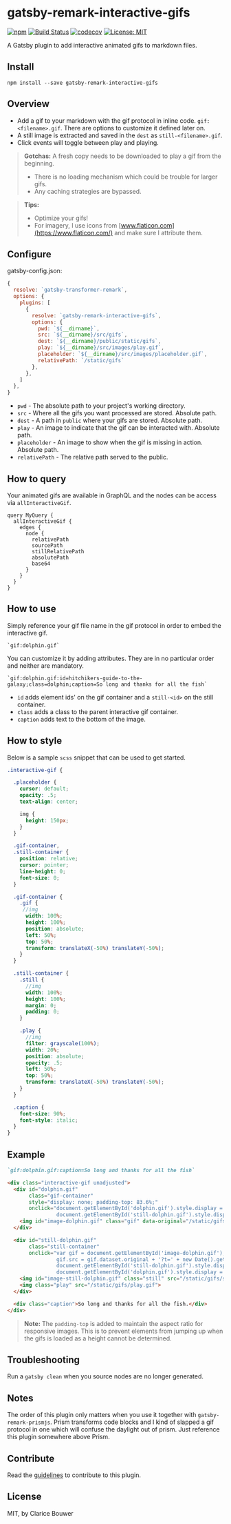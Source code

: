 # gatsby-remark-interactive-gifs

[![npm](https://img.shields.io/npm/v/gatsby-remark-interactive-gifs)](https://www.npmjs.com/package/gatsby-remark-interactive-gifs)
[![Build Status](https://travis-ci.org/cbillowes/gatsby-remark-interactive-gifs.svg?branch=master)](https://travis-ci.org/cbillowes/gatsby-remark-interactive-gifs)
[![codecov](https://codecov.io/gh/cbillowes/gatsby-remark-interactive-gifs/branch/master/graph/badge.svg)](https://codecov.io/gh/cbillowes/gatsby-remark-interactive-gifs)
[![License: MIT](https://img.shields.io/badge/License-MIT-yellow.svg)](https://opensource.org/licenses/MIT)

A Gatsby plugin to add interactive animated gifs to markdown files.

## Install

`npm install --save gatsby-remark-interactive-gifs`

## Overview

* Add a gif to your markdown with the gif protocol in inline code. `gif:<filename>.gif`.
  There are options to customize it defined later on.
* A still image is extracted and saved in the `dest` as `still-<filename>.gif`.
* Click events will toggle between play and playing.

> **Gotchas:** A fresh copy needs to be downloaded to play a gif from the beginning.
> * There is no loading mechanism which could be trouble for larger gifs.
> * Any caching strategies are bypassed.

> **Tips:**
> * Optimize your gifs!
> * For imagery, I use icons from [www.flaticon.com](https://www.flaticon.com/) and make sure I attribute them.


## Configure

gatsby-config.json:

```javascript
{
  resolve: `gatsby-transformer-remark`,
  options: {
    plugins: [
      {
        resolve: `gatsby-remark-interactive-gifs`,
        options: {
          pwd: `${__dirname}`,
          src: `${__dirname}/src/gifs`,
          dest: `${__dirname}/public/static/gifs`,
          play: `${__dirname}/src/images/play.gif`,
          placeholder: `${__dirname}/src/images/placeholder.gif`,
          relativePath: `/static/gifs`
        },
      },
    ]
  },
}
```

* `pwd` - The absolute path to your project's working directory.
* `src` - Where all the gifs you want processed are stored. Absolute path.
* `dest` - A path in `public` where your gifs are stored. Absolute path.
* `play` - An image to indicate that the gif can be interacted with. Absolute path.
* `placeholder` - An image to show when the gif is missing in action. Absolute path.
* `relativePath` - The relative path served to the public.

## How to query

Your animated gifs are available in GraphQL and the nodes can be access via `allInteractiveGif`.

```
query MyQuery {
  allInteractiveGif {
    edges {
      node {
        relativePath
        sourcePath
        stillRelativePath
        absolutePath
        base64
      }
    }
  }
}
```

## How to use

Simply reference your gif file name in the gif protocol in order to embed the interactive gif.

```
`gif:dolphin.gif`
```

You can customize it by adding attributes. They are in no particular order and neither are mandatory.

```
`gif:dolphin.gif:id=hitchikers-guide-to-the-galaxy;class=dolphin;caption=So long and thanks for all the fish`
```

* `id` adds element ids' on the gif container and a `still-<id>` on the still container.
* `class` adds a class to the parent interactive gif container.
* `caption` adds text to the bottom of the image.

## How to style

Below is a sample `scss` snippet that can be used to get started.

```scss
.interactive-gif {

  .placeholder {
    cursor: default;
    opacity: .5;
    text-align: center;

    img {
      height: 150px;
    }
  }

  .gif-container,
  .still-container {
    position: relative;
    cursor: pointer;
    line-height: 0;
    font-size: 0;
  }

  .gif-container {
    .gif {
     //img
      width: 100%;
      height: 100%;
      position: absolute;
      left: 50%;
      top: 50%;
      transform: translateX(-50%) translateY(-50%);
    }
  }

  .still-container {
    .still {
      //img
      width: 100%;
      height: 100%;
      margin: 0;
      padding: 0;
    }

    .play {
      //img
      filter: grayscale(100%);
      width: 20%;
      position: absolute;
      opacity: .5;
      left: 50%;
      top: 50%;
      transform: translateX(-50%) translateY(-50%);
    }
  }

  .caption {
    font-size: 90%;
    font-style: italic;
  }
}
```

## Example

```markdown
`gif:dolphin.gif:caption=So long and thanks for all the fish`
```

```html
<div class="interactive-gif unadjusted">
  <div id="dolphin.gif"
       class="gif-container"
       style="display: none; padding-top: 83.6%;"
       onclick="document.getElementById('dolphin.gif').style.display = 'none';
                document.getElementById('still-dolphin.gif').style.display = 'block';">
    <img id="image-dolphin.gif" class="gif" data-original="/static/gifs/dolphin.gif">
  </div>

  <div id="still-dolphin.gif"
       class="still-container"
       onclick="var gif = document.getElementById('image-dolphin.gif');
                gif.src = gif.dataset.original + '?t=' + new Date().getTime();
                document.getElementById('still-dolphin.gif').style.display = 'none';
                document.getElementById('dolphin.gif').style.display = 'block';">
    <img id="image-still-dolphin.gif" class="still" src="/static/gifs/still-dolphin.gif">
    <img class="play" src="/static/gifs/play.gif">
  </div>

  <div class="caption">So long and thanks for all the fish.</div>
</div>
```

> **Note:** The `padding-top` is added to maintain the aspect ratio for responsive images.
> This is to prevent elements from jumping up when the gifs is loaded as a height cannot be
> determined.

## Troubleshooting

Run a `gatsby clean` when you source nodes are no longer generated.

## Notes

The order of this plugin only matters when you use it together with `gatsby-remark-prismjs`. Prism transforms code blocks and I kind
of slapped a gif protocol in one which will confuse the daylight out of prism. Just reference this plugin somewhere above Prism.

## Contribute

Read the [guidelines](./CONTRIBUTE.md) to contribute to this plugin.

## License

MIT, by Clarice Bouwer
